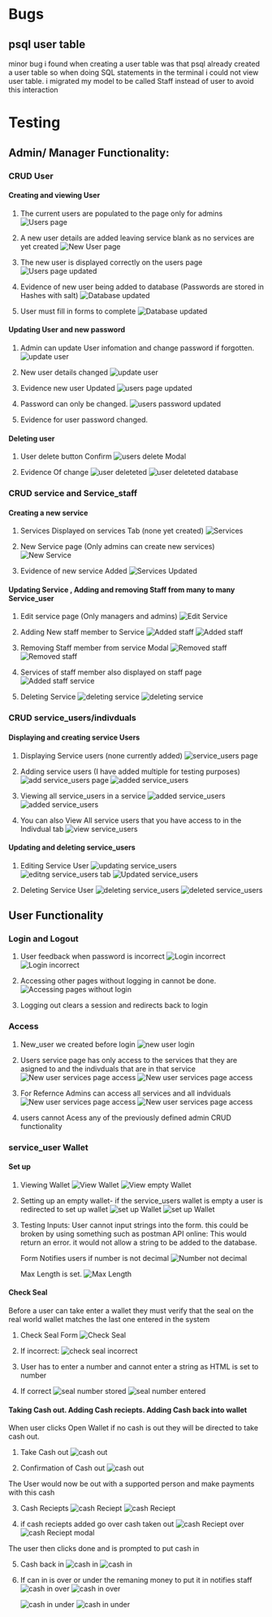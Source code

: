 # Bugs 

## psql user table

minor bug i found when creating a user table was that psql already created a user table so when doing SQL statements in the terminal i could not view user table. i migrated my model to be called Staff instead of user to avoid this interaction



# Testing 

## Admin/ Manager Functionality:

### CRUD User

#### Creating and viewing User

1. The current users are populated to the page only for admins 
    ![Users page](/readme_images/Testing_images/users/users_tab.png)

2. A new user details are added leaving service blank as no services are yet created
    ![New User page](/readme_images/Testing_images/users/add_users_tab.png)

3. The new user is displayed correctly on the users page
    ![Users page updated](/readme_images/Testing_images/users/new_user_created.png)

4. Evidence of new user being added to database (Passwords are stored in Hashes with salt)
    ![Database updated](/readme_images/Testing_images/users/staff_database.png)

5. User must fill in forms to complete
    ![Database updated](/readme_images/Testing_images/users/users_auth.png)


#### Updating User and new password

1. Admin can update User infomation and change password if forgotten. 
    ![update user](/readme_images/Testing_images/users/update_user.png)

2. New user details changed 
    ![update user](/readme_images/Testing_images/users/update_user_tab.png)

3. Evidence new user Updated 
    ![users page updated](/readme_images//Testing_images/users/update_user_updated.png)

4. Password can only be changed.
    ![users password updated](/readme_images//Testing_images/users/user_password_changed.png)

5. Evidence for user password changed. 

#### Deleting user 

1. User delete button Confirm
    ![users delete Modal](/readme_images//Testing_images/users/user_delete_modal.png)

2. Evidence Of change
    ![user deleteted](/readme_images//Testing_images/users/user_deleted.png)
    ![user deleteted database](/readme_images//Testing_images/users/user_deleted_database.png)


### CRUD service and Service_staff

#### Creating a new service 

1. Services Displayed on services Tab (none yet created)
    ![Services](/readme_images/Testing_images/services/services_tab.png)

2. New Service page (Only admins can create new services)
    ![New Service](/readme_images/Testing_images/services/create_service_tab.png)

3. Evidence of new service Added
    ![Services Updated](/readme_images/Testing_images/services/new_service_added.png)


#### Updating Service , Adding and removing Staff from many to many Service_user

1. Edit service page (Only managers and admins) 
    ![Edit Service](/readme_images/Testing_images/services/edit_service_tab.png)

2. Adding New staff member to Service
    ![Added staff](/readme_images/Testing_images/services/add_staff_to_service.png)
    ![Added staff](/readme_images/Testing_images/services/staff_added_to_service.png)

3. Removing Staff member from service Modal
    ![Removed staff](/readme_images/Testing_images/services/removing_staff_from_service.png)
    ![Removed staff](/readme_images/Testing_images/services/staff_removed_from_service.png)

4. Services of staff member also displayed on staff page 
    ![Added staff service](/readme_images/Testing_images/services/staff_page_show_services.png)

5. Deleting Service
    ![deleting service](/readme_images/Testing_images/services/deleting_service.png)
    ![deleting service](/readme_images/Testing_images/services/deleted_service.png)


### CRUD service_users/indivduals 

#### Displaying and creating service Users
1.  Displaying Service users (none currently added)
    ![service_users page](/readme_images/Testing_images/service_users/service_users_tab.png)

2. Adding service users (I have added multiple for testing purposes)
    ![add service_users page](/readme_images/Testing_images/service_users/add_service_user.png)
    ![added service_users ](/readme_images/Testing_images/service_users/added_service_users.png)

3. Viewing all service_users in a service
    ![added service_users ](/readme_images/Testing_images/service_users/view_people_in_service.png)
    ![added service_users ](/readme_images/Testing_images/service_users/people_in_service.png)

4. You can also View All service users that you have access to in the Indivdual tab
    ![view service_users ](/readme_images/Testing_images/service_users/view_all_people.png)

#### Updating and deleting service_users

1. Editing Service User
    ![updating service_users ](/readme_images/Testing_images/service_users/edit_service_user_button.png)
    ![editng service_users tab ](/readme_images/Testing_images/service_users/edit_service_user_tab.png)
    ![Updated service_users ](/readme_images/Testing_images/service_users/edited_service_user.png)
    
2. Deleting Service User 
    ![deleting service_users ](/readme_images/Testing_images/service_users/deleting_service_user.png)
    ![deleted service_users ](/readme_images/Testing_images/service_users/deleted_service_user.png)



## User Functionality

### Login and Logout

1. User feedback when password is incorrect
    ![Login incorrect](/readme_images/Testing_images/login/login_incorrect.png)
    ![Login incorrect](/readme_images/Testing_images/login/login_incorrect_feedback.png)

2. Accessing other pages without logging in cannot be done.
    ![Accessing pages without login](/readme_images/Testing_images/login/login_redirect_to_login.png)

3. Logging out clears a session and redirects back to login

### Access

1. New_user we created before login 
    ![new user login](/readme_images/Testing_images/login/new_user_login.png)

2. Users service page has only access to the services that they are asigned to and the indivduals that are in that service 
    ![New user services page access](/readme_images/Testing_images/login/new_user_services_page_access.png)
    ![New user services page access](/readme_images/Testing_images/login/new_user_people_page_access.png)

3. For Refernce Admins can access all services and all indviduals
    ![New user services page access](/readme_images/Testing_images/login/admin_login.png)
    ![New user services page access](/readme_images/Testing_images/login/admin_service_page_access.png)

4. users cannot Acess any of the previously defined admin CRUD functionality

### service_user Wallet

#### Set up

1. Viewing Wallet
    ![View Wallet](/readme_images/Testing_images/wallet/viewing_wallet.png)
    ![View empty Wallet](/readme_images/Testing_images/wallet/empty_wallet.png)

2. Setting up an empty wallet- if the service_users wallet is empty a user is redirected to set up wallet 
    ![set up Wallet](/readme_images/Testing_images/wallet/setting_up_wallet.png)
    ![set up Wallet](/readme_images/Testing_images/wallet/set_up_wallet.png)

3. Testing Inputs:
    User cannot input strings into the form. this could be broken by using something such as postman API online:
    This would return an error. it would not allow a string to be added to the database.

    Form Notifies users if number is not decimal 
    ![Number not decimal](/readme_images/Testing_images/wallet/wallet_number_not_decimal.png)

    Max Length is set.
    ![Max Length](/readme_images/Testing_images/wallet/wallet_max_length.png)
    

#### Check Seal
Before a user can take enter a wallet they must verify that the seal on the real world wallet matches the last one entered in the system

1. Check Seal Form 
    ![Check Seal](/readme_images/Testing_images/wallet/Check_seal.png)

2. If incorrect:
    ![check seal incorrect](/readme_images/Testing_images/wallet/Check_seal_incorrect.png)

3. User has to enter a number and cannot enter a string as HTML is set to number 

4. If correct 
    ![ seal number stored](/readme_images/Testing_images/wallet/seal_number_stored.png)
    ![ seal number entered](/readme_images/Testing_images/wallet/seal_number_entered.png)

#### Taking Cash out. Adding Cash reciepts. Adding Cash back into wallet

When user clicks Open Wallet if no cash is out they will be directed to take cash out.

1. Take Cash out 
    ![cash out](/readme_images/Testing_images/wallet/take_cash_out_only_cash.png)

2. Confirmation of Cash out 
    ![cash out](/readme_images/Testing_images/wallet/take_cash_out_only_cash_view.png)


The User would now be out with a supported person and make payments with this cash 

3. Cash Reciepts 
    ![cash Reciept](/readme_images/Testing_images/wallet/cash_reciepts_added.png)
    ![cash Reciept](/readme_images/Testing_images/wallet/cash_reciepts_added_2.png)

4. if cash reciepts added go over cash taken out 
    ![cash Reciept over](/readme_images/Testing_images/wallet/cash_reciept_over.png)
    ![cash Reciept modal](/readme_images/Testing_images/wallet/cash_reciept_modal.png)

The user then clicks done and is prompted to put cash in 

5. Cash back in 
    ![cash in ](/readme_images/Testing_images/wallet/cash_in.png)
    ![cash in ](/readme_images/Testing_images/wallet/cash_in_view.png)

6. If can in is over or under the remaning money to put it in notifies staff 
    ![cash in over](/readme_images/Testing_images/wallet/cash_in_over.png)
    ![cash in over](/readme_images/Testing_images/wallet/cash_in_over_modal.png)

    ![cash in under](/readme_images/Testing_images/wallet/cash_in_under.png)
    ![cash in under](/readme_images/Testing_images/wallet/cash_in_under_modal.png)
